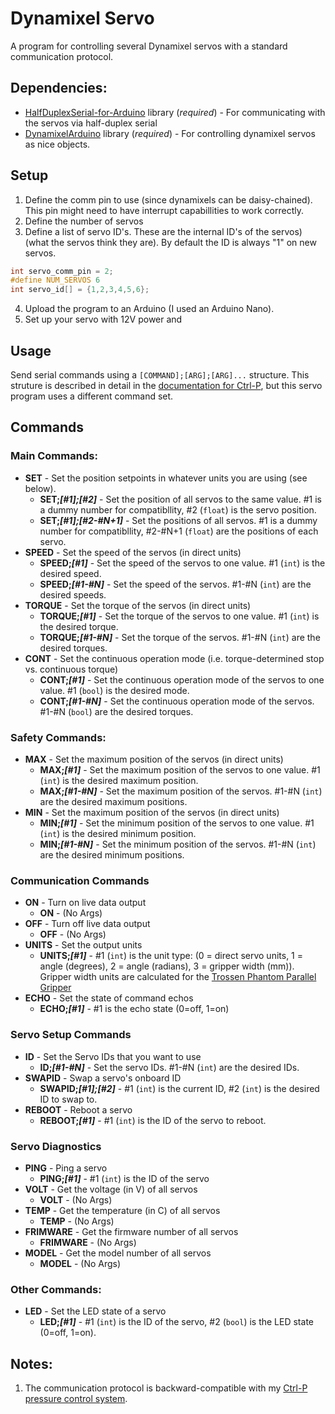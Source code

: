 # Dynamixel Servo

A program for controlling several Dynamixel servos with a standard communication protocol.

## Dependencies:
- [HalfDuplexSerial-for-Arduino](https://github.com/akira215/HalfDuplexSerial-for-Arduino) library (_required_) - For communicating with the servos via half-duplex serial
- [DynamixelArduino](https://github.com/akira215/DynamixelArduino) library (_required_) - For controlling dynamixel servos as nice objects.

## Setup
1. Define the comm pin to use (since dynamixels can be daisy-chained). This pin might need to have interrupt capabillities to work correctly.
2. Define the number of servos
3. Define a list of servo ID's. These are the internal ID's of the servos) (what the servos think they are). By default the ID is always "1" on new servos.

```cpp
int servo_comm_pin = 2;
#define NUM_SERVOS 6
int servo_id[] = {1,2,3,4,5,6};
```
4. Upload the program to an Arduino (I used an Arduino Nano).
5. Set up your servo with 12V power and 

## Usage
Send serial commands using a `[COMMAND];[ARG];[ARG]...` structure. This struture is described in detail in the [documentation for Ctrl-P](https://ctrl-p.cbteeple.com/latest/firmware/firmware_commands), but this servo program uses a different command set.

## Commands

### Main Commands:
- **SET** - Set the position setpoints in whatever units you are using (see below).
  - **SET;_[#1];[#2]_** - Set the position of all servos to the same value. #1 is a dummy number for compatibllity, #2 (`float`) is the servo position.
  - **SET;_[#1];[#2-#N+1]_** - Set the positions of all servos. #1 is a dummy number for compatibllity, #2-#N+1 (`float`) are the positions of each servo.
- **SPEED** - Set the speed of the servos (in direct units)
  - **SPEED;_[#1]_** - Set the speed of the servos to one value. #1 (`int`) is the desired speed.
  - **SPEED;_[#1-#N]_** - Set the speed of the servos. #1-#N (`int`) are the desired speeds. 
- **TORQUE** - Set the torque of the servos (in direct units)
  - **TORQUE;_[#1]_** - Set the torque of the servos to one value. #1 (`int`) is the desired torque.
  - **TORQUE;_[#1-#N]_** - Set the torque of the servos. #1-#N (`int`) are the desired torques. 
- **CONT** - Set the continuous operation mode (i.e. torque-determined stop vs. continuous torque)
  - **CONT;_[#1]_** - Set the continuous operation mode of the servos to one value. #1 (`bool`) is the desired mode.
  - **CONT;_[#1-#N]_** - Set the continuous operation mode of the servos. #1-#N (`bool`) are the desired torques.


### Safety Commands:
- **MAX** - Set the maximum position of the servos (in direct units)
  - **MAX;_[#1]_** - Set the maximum position of the servos to one value. #1 (`int`) is the desired maximum position.
  - **MAX;_[#1-#N]_** - Set the maximum position of the servos. #1-#N (`int`) are the desired maximum positions. 
- **MIN** - Set the maximum position of the servos (in direct units)
  - **MIN;_[#1]_** - Set the minimum position of the servos to one value. #1 (`int`) is the desired minimum position.
  - **MIN;_[#1-#N]_** - Set the minimum position of the servos. #1-#N (`int`) are the desired minimum positions. 

### Communication Commands
- **ON** - Turn on live data output
  - **ON** - (No Args)
- **OFF** - Turn off live data output
  - **OFF** - (No Args)
- **UNITS** - Set the output units 
  - **UNITS;_[#1]_** - #1 (`int`) is the unit type: (0 = direct servo units, 1 = angle (degrees), 2 = angle (radians), 3 = gripper width (mm)). Gripper width units are calculated for the [Trossen Phantom Parallel Gripper](https://www.trossenrobotics.com/p/phantomx-parallel-ax12-gripper.aspx)
- **ECHO** - Set the state of command echos
  - **ECHO;_[#1]_** - #1 is the echo state (0=off, 1=on)

### Servo Setup Commands
- **ID** - Set the Servo IDs that you want to use
  - **ID;_[#1-#N]_** - Set the servo IDs. #1-#N (`int`) are the desired IDs. 
- **SWAPID** - Swap a servo's onboard ID
  - **SWAPID;_[#1];[#2]_** - #1 (`int`) is the current ID, #2 (`int`) is the desired ID to swap to.
- **REBOOT** - Reboot a servo
  - **REBOOT;_[#1]_** - #1 (`int`) is the ID of the servo to reboot.
 
### Servo Diagnostics
- **PING** - Ping a servo
  - **PING;_[#1]_** - #1 (`int`) is the ID of the servo
- **VOLT** - Get the voltage (in V) of all servos
  - **VOLT** - (No Args)
- **TEMP** - Get the temperature (in C) of all servos
  - **TEMP** - (No Args)
- **FRIMWARE** - Get the firmware number of all servos
  - **FRIMWARE** - (No Args)
- **MODEL** - Get the model number of all servos
  - **MODEL** - (No Args)
  
### Other Commands:
- **LED** - Set the LED state of a servo
  - **LED;_[#1]_** - #1 (`int`) is the ID of the servo, #2 (`bool`) is the LED state (0=off, 1=on).


## Notes:
1. The communication protocol is backward-compatible with my [Ctrl-P pressure control system](https://github.com/cbteeple/pressure_controller).
